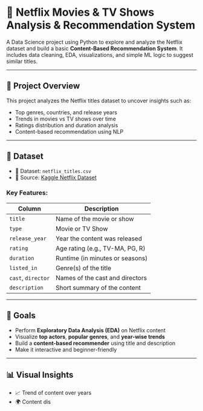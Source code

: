 # 🍿 Netflix Movies & TV Shows Analysis & Recommendation System

A Data Science project using Python to explore and analyze the Netflix dataset and build a basic **Content-Based Recommendation System**. It includes data cleaning, EDA, visualizations, and simple ML logic to suggest similar titles.

---

## 📌 Project Overview

This project analyzes the Netflix titles dataset to uncover insights such as:

- Top genres, countries, and release years
- Trends in movies vs TV shows over time
- Ratings distribution and duration analysis
- Content-based recommendation using NLP

---

## 📁 Dataset

- 📄 Dataset: `netflix_titles.csv`  
- 📌 Source: [Kaggle Netflix Dataset](https://www.kaggle.com/datasets/shivamb/netflix-shows)

### Key Features:

| Column          | Description                              |
|------------------|------------------------------------------|
| `title`         | Name of the movie or show                 |
| `type`          | Movie or TV Show                          |
| `release_year`  | Year the content was released             |
| `rating`        | Age rating (e.g., TV-MA, PG, R)           |
| `duration`      | Runtime (in minutes or seasons)           |
| `listed_in`     | Genre(s) of the title                     |
| `cast`, `director` | Names of the cast and directors       |
| `description`   | Short summary of the content              |

---

## 🎯 Goals

- Perform **Exploratory Data Analysis (EDA)** on Netflix content
- Visualize **top actors**, **popular genres**, and **year-wise trends**
- Build a **content-based recommender** using title and description
- Make it interactive and beginner-friendly

---

## 📊 Visual Insights

- 📈 Trend of content over years
- 🌍 Content dis
